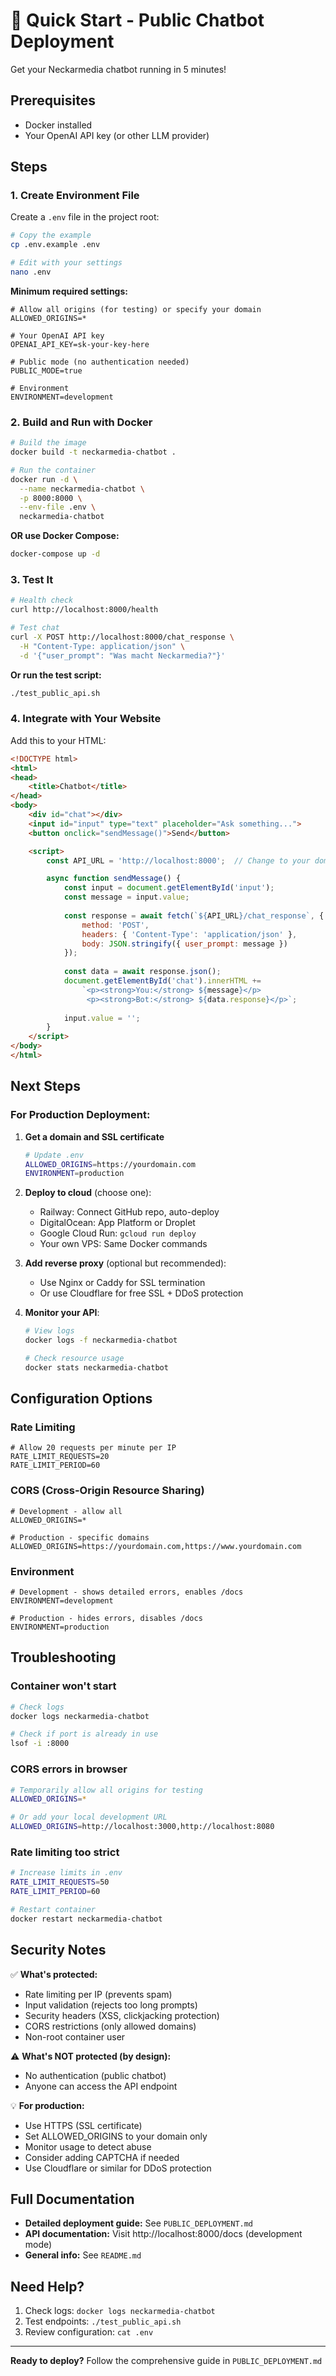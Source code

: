 # 🚀 Quick Start - Public Chatbot Deployment

Get your Neckarmedia chatbot running in 5 minutes!

## Prerequisites
- Docker installed
- Your OpenAI API key (or other LLM provider)

## Steps

### 1. Create Environment File

Create a `.env` file in the project root:

```bash
# Copy the example
cp .env.example .env

# Edit with your settings
nano .env
```

**Minimum required settings:**
```env
# Allow all origins (for testing) or specify your domain
ALLOWED_ORIGINS=*

# Your OpenAI API key
OPENAI_API_KEY=sk-your-key-here

# Public mode (no authentication needed)
PUBLIC_MODE=true

# Environment
ENVIRONMENT=development
```

### 2. Build and Run with Docker

```bash
# Build the image
docker build -t neckarmedia-chatbot .

# Run the container
docker run -d \
  --name neckarmedia-chatbot \
  -p 8000:8000 \
  --env-file .env \
  neckarmedia-chatbot
```

**OR use Docker Compose:**

```bash
docker-compose up -d
```

### 3. Test It

```bash
# Health check
curl http://localhost:8000/health

# Test chat
curl -X POST http://localhost:8000/chat_response \
  -H "Content-Type: application/json" \
  -d '{"user_prompt": "Was macht Neckarmedia?"}'
```

**Or run the test script:**
```bash
./test_public_api.sh
```

### 4. Integrate with Your Website

Add this to your HTML:

```html
<!DOCTYPE html>
<html>
<head>
    <title>Chatbot</title>
</head>
<body>
    <div id="chat"></div>
    <input id="input" type="text" placeholder="Ask something...">
    <button onclick="sendMessage()">Send</button>

    <script>
        const API_URL = 'http://localhost:8000';  // Change to your domain

        async function sendMessage() {
            const input = document.getElementById('input');
            const message = input.value;
            
            const response = await fetch(`${API_URL}/chat_response`, {
                method: 'POST',
                headers: { 'Content-Type': 'application/json' },
                body: JSON.stringify({ user_prompt: message })
            });
            
            const data = await response.json();
            document.getElementById('chat').innerHTML += 
                `<p><strong>You:</strong> ${message}</p>
                 <p><strong>Bot:</strong> ${data.response}</p>`;
            
            input.value = '';
        }
    </script>
</body>
</html>
```

## Next Steps

### For Production Deployment:

1. **Get a domain and SSL certificate**
   ```bash
   # Update .env
   ALLOWED_ORIGINS=https://yourdomain.com
   ENVIRONMENT=production
   ```

2. **Deploy to cloud** (choose one):
   - Railway: Connect GitHub repo, auto-deploy
   - DigitalOcean: App Platform or Droplet
   - Google Cloud Run: `gcloud run deploy`
   - Your own VPS: Same Docker commands

3. **Add reverse proxy** (optional but recommended):
   - Use Nginx or Caddy for SSL termination
   - Or use Cloudflare for free SSL + DDoS protection

4. **Monitor your API**:
   ```bash
   # View logs
   docker logs -f neckarmedia-chatbot
   
   # Check resource usage
   docker stats neckarmedia-chatbot
   ```

## Configuration Options

### Rate Limiting
```env
# Allow 20 requests per minute per IP
RATE_LIMIT_REQUESTS=20
RATE_LIMIT_PERIOD=60
```

### CORS (Cross-Origin Resource Sharing)
```env
# Development - allow all
ALLOWED_ORIGINS=*

# Production - specific domains
ALLOWED_ORIGINS=https://yourdomain.com,https://www.yourdomain.com
```

### Environment
```env
# Development - shows detailed errors, enables /docs
ENVIRONMENT=development

# Production - hides errors, disables /docs
ENVIRONMENT=production
```

## Troubleshooting

### Container won't start
```bash
# Check logs
docker logs neckarmedia-chatbot

# Check if port is already in use
lsof -i :8000
```

### CORS errors in browser
```bash
# Temporarily allow all origins for testing
ALLOWED_ORIGINS=*

# Or add your local development URL
ALLOWED_ORIGINS=http://localhost:3000,http://localhost:8080
```

### Rate limiting too strict
```bash
# Increase limits in .env
RATE_LIMIT_REQUESTS=50
RATE_LIMIT_PERIOD=60

# Restart container
docker restart neckarmedia-chatbot
```

## Security Notes

✅ **What's protected:**
- Rate limiting per IP (prevents spam)
- Input validation (rejects too long prompts)
- Security headers (XSS, clickjacking protection)
- CORS restrictions (only allowed domains)
- Non-root container user

⚠️ **What's NOT protected (by design):**
- No authentication (public chatbot)
- Anyone can access the API endpoint

💡 **For production:**
- Use HTTPS (SSL certificate)
- Set ALLOWED_ORIGINS to your domain only
- Monitor usage to detect abuse
- Consider adding CAPTCHA if needed
- Use Cloudflare or similar for DDoS protection

## Full Documentation

- **Detailed deployment guide:** See `PUBLIC_DEPLOYMENT.md`
- **API documentation:** Visit http://localhost:8000/docs (development mode)
- **General info:** See `README.md`

## Need Help?

1. Check logs: `docker logs neckarmedia-chatbot`
2. Test endpoints: `./test_public_api.sh`
3. Review configuration: `cat .env`

---

**Ready to deploy?** Follow the comprehensive guide in `PUBLIC_DEPLOYMENT.md`

